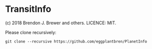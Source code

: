 TransitInfo
===========

(c) 2018 Brendon J. Brewer and others. LICENCE: MIT.

Please clone recursively:

`git clone --recursive https://github.com/eggplantbren/PlanetInfo`
